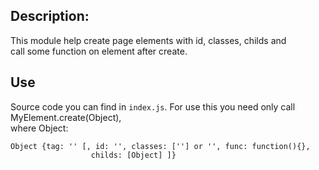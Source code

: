 ## Description:
This module help create page elements with id, classes, childs and  
call some function on element after create.
## Use 
Source code you can find in `index.js`. For use this you need only call MyElement.create(Object),  
where Object:
<pre><code>Object {tag: '' [, id: '', classes: [''] or '', func: function(){}, 
                  childs: [Object] ]}</pre></code>

